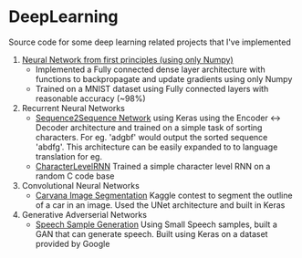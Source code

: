 # DeepLearning
Source code for some deep learning related projects that I've implemented
1. [Neural Network from first principles (using only Numpy)](https://github.com/prith189/DeepLearningShowcase/tree/master/FirstPrinciples)
      - Implemented a Fully connected dense layer architecture with functions to backpropagate and update gradients using only Numpy
      - Trained on a MNIST dataset using Fully connected layers with reasonable accuracy (~98%)
2. Recurrent Neural Networks
      - [Sequence2Sequence Network](https://github.com/prith189/DeepLearningShowcase/tree/master/FirstPrinciples) using Keras using the Encoder <-> Decoder architecture and trained on a simple task of sorting characters. For eg. 'adgbf' would output the sorted sequence 'abdfg'. This architecture can be easily expanded to to language translation for eg.
      - [CharacterLevelRNN](https://github.com/prith189/DeepLearningShowcase/tree/master/RecurrentNetwork) Trained a simple character level RNN on a random C code base
3. Convolutional Neural Networks
      - [Carvana Image Segmentation]() Kaggle contest to segment the outline of a car in an image. Used the UNet architecture and built in Keras
4. Generative Adverserial Networks
      - [Speech Sample Generation](https://github.com/prith189/DeepLearning/tree/master/Speech_GAN) Using Small Speech samples, built a GAN that can generate speech. Built using Keras on a dataset provided by Google
